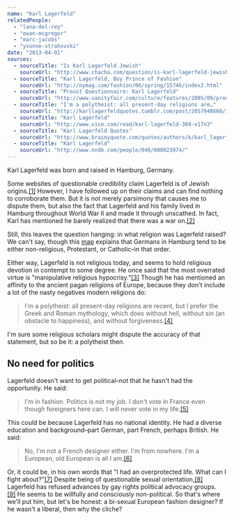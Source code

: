 ```yaml
---
name: "Karl Lagerfeld"
relatedPeople:
  - "lana-del-rey"
  - "ewan-mcgregor"
  - "marc-jacobs"
  - "yvonne-strahovski"
date: "2013-04-01"
sources:
  - sourceTitle: "Is Karl Lagerfeld Jewish"
    sourceUrl: "http://www.chacha.com/question/is-karl-lagerfeld-jewish"
  - sourceTitle: "Karl Lagerfeld, Boy Prince of Fashion"
    sourceUrl: "http://nymag.com/fashion/06/spring/15746/index2.html"
  - sourceTitle: "Proust Questionnaire: Karl Lagerfeld"
    sourceUrl: "http://www.vanityfair.com/culture/features/2005/09/proust_lagerfeld200509"
  - sourceTitle: "I'm a polytheist: all present-day religions are…"
    sourceUrl: "http://karllagerfeldquotes.tumblr.com/post/2057948660/im-a-polytheist-all-present-day-religions-are"
  - sourceTitle: "Karl Lagerfeld"
    sourceUrl: "http://www.vice.com/read/karl-lagerfeld-369-v17n3"
  - sourceTitle: "Karl Lagerfeld Quotes"
    sourceUrl: "http://www.brainyquote.com/quotes/authors/k/karl_lagerfeld_4.html?vm=l"
  - sourceTitle: "Karl Lagerfeld"
    sourceUrl: "http://www.nndb.com/people/046/000023974/"
---
```


Karl Lagerfeld was born and raised in Hamburg, Germany.

Some websites of questionable credibility claim Lagerfeld is of Jewish origins.<a class="source-citation" href="#http://www.chacha.com/question/is-karl-lagerfeld-jewish" title="Is Karl Lagerfeld Jewish">[1]</a> However, I have followed up on their claims and can find nothing to corroborate them. But it is not merely parsimony that causes me to dispute them, but also the fact that Lagerfeld and his family lived in Hamburg throughout World War II and made it through unscathed. In fact, Karl has mentioned he barely realized that there was a war on.<a class="source-citation" href="#http://nymag.com/fashion/06/spring/15746/index2.html" title="Karl Lagerfeld, Boy Prince of Fashion">[2]</a>

Still, this leaves the question hanging: in what religion was Lagerfeld raised? We can't say, though this [map](http://upload.wikimedia.org/wikipedia/commons/9/9a/Religion_map_germany_2008_k.png) explains that Germans in Hamburg tend to be either non-religious, Protestant, or Catholic–in that order.

Either way, Lagerfeld is not religious today, and seems to hold religious devotion in contempt to some degree. He once said that the most overrated virtue is "manipulative religious hypocrisy."<a class="source-citation" href="#http://www.vanityfair.com/culture/features/2005/09/proust_lagerfeld200509" title="Proust Questionnaire: Karl Lagerfeld">[3]</a> Though he has mentioned an affinity to the ancient pagan religions of Europe, because they don't include a lot of the nasty negatives modern religions do:

>I'm a polytheist: all present-day religions are recent, but I prefer the Greek and Roman mythology, which does without hell, without sin (an obstacle to happiness), and without forgiveness.<a class="source-citation" href="#http://karllagerfeldquotes.tumblr.com/post/2057948660/im-a-polytheist-all-present-day-religions-are" title="I&apos;m a polytheist: all present-day religions are…">[4]</a>

I'm sure some religious scholars might dispute the accuracy of that statement, but so be it: a polytheist then.


## No need for politics

Lagerfeld doesn't want to get political–not that he hasn't had the opportunity. He said:

>I'm in fashion. Politics is not my job. I don't vote in France even though foreigners here can. I will never vote in my life.<a class="source-citation" href="#http://www.vice.com/read/karl-lagerfeld-369-v17n3" title="Karl Lagerfeld">[5]</a>

This could be because Lagerfeld has no national identity. He had a diverse education and background–part German, part French, perhaps British. He said:

>No, I'm not a French designer either. I'm from nowhere. I'm a European, old European is all I am.<a class="source-citation" href="#http://www.brainyquote.com/quotes/authors/k/karl_lagerfeld_4.html?vm=l" title="Karl Lagerfeld Quotes">[6]</a>

Or, it could be, in his own words that "I had an overprotected life. What can I fight about?"<a class="source-citation" href="#http://www.vice.com/read/karl-lagerfeld-369-v17n3" title="Karl Lagerfeld">[7]</a> Despite being of questionable sexual orientation,<a class="source-citation" href="#http://www.nndb.com/people/046/000023974/" title="Karl Lagerfeld">[8]</a> Lagerfeld has refused advances by gay rights political advocacy groups.<a class="source-citation" href="#http://www.vice.com/read/karl-lagerfeld-369-v17n3" title="Karl Lagerfeld">[9]</a> He seems to be willfully and consciously non-political. So that's where we'll put him, but let's be honest: a bi-sexual European fashion designer? If he wasn't a liberal, then why the cliche?